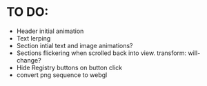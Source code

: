 # TO DO:

* Header initial animation
* Text lerping
* Section intial text and image animations?
* Sections flickering when scrolled back into view. transform: will-change?
* Hide Registry buttons on button click
* convert png sequence to webgl
